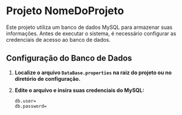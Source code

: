# Projeto NomeDoProjeto

Este projeto utiliza um banco de dados MySQL para armazenar suas informações. Antes de executar o sistema, é necessário configurar as credenciais de acesso ao banco de dados.

## Configuração do Banco de Dados

1. **Localize o arquivo `DataBase.properties` na raiz do projeto ou no diretório de configuração.**

2. **Edite o arquivo e insira suas credenciais do MySQL:**

   ```properties
   db.user=
   db.password=

